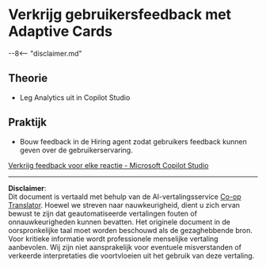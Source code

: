 <!--
CO_OP_TRANSLATOR_METADATA:
{
  "original_hash": "729a62989ca37495e9c42888d3933137",
  "translation_date": "2025-10-17T01:54:22+00:00",
  "source_file": "docs/operative-preview/11-obtain-user-feedback/README.md",
  "language_code": "nl"
}
-->
# Verkrijg gebruikersfeedback met Adaptive Cards

--8<-- "disclaimer.md"

## Theorie

- Leg Analytics uit in Copilot Studio

## Praktijk

- Bouw feedback in de Hiring agent zodat gebruikers feedback kunnen geven over de gebruikerservaring.

[Verkrijg feedback voor elke reactie - Microsoft Copilot Studio](https://learn.microsoft.com/microsoft-copilot-studio/guidance/adaptive-card-add-feedback-for-every-response)

---

**Disclaimer**:  
Dit document is vertaald met behulp van de AI-vertalingsservice [Co-op Translator](https://github.com/Azure/co-op-translator). Hoewel we streven naar nauwkeurigheid, dient u zich ervan bewust te zijn dat geautomatiseerde vertalingen fouten of onnauwkeurigheden kunnen bevatten. Het originele document in de oorspronkelijke taal moet worden beschouwd als de gezaghebbende bron. Voor kritieke informatie wordt professionele menselijke vertaling aanbevolen. Wij zijn niet aansprakelijk voor eventuele misverstanden of verkeerde interpretaties die voortvloeien uit het gebruik van deze vertaling.